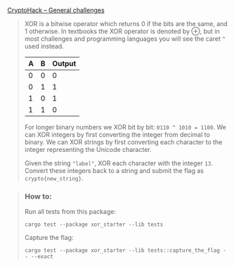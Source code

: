 [CryptoHack – General challenges](https://cryptohack.org/challenges/general/)

>  XOR is a bitwise operator which returns 0 if the bits are the same, and 1 otherwise. In textbooks the XOR operator is denoted by ⊕, but in most challenges and programming languages you will see the caret `^` used instead.
>
> A | B | Output
> --- | --- | ---
> 0 | 0 | 0
> 0 | 1 | 1
> 1 | 0 | 1
> 1 | 1 | 0
>
> For longer binary numbers we XOR bit by bit: `0110 ^ 1010 = 1100`. We can XOR integers by first converting the integer from decimal to binary. We can XOR strings by first converting each character to the integer representing the Unicode character.
>
> Given the string `"label"`, XOR each character with the integer `13`. Convert these integers back to a string and submit the flag as `crypto{new_string}`.

> ### How to:
> Run all tests from this package:
>
>     cargo test --package xor_starter --lib tests
>
> Capture the flag:
>
>     cargo test --package xor_starter --lib tests::capture_the_flag -- --exact
